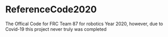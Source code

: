 # ReferenceCode2020
The Offical Code for FRC Team 87 for robotics Year 2020, however, due to Covid-19 this project never truly was completed 
